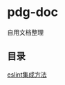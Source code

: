 # pdg-doc

自用文档整理

## 目录

[eslint集成方法](https://github.com/674948122/pdg-doc/blob/master/eslint%E9%9B%86%E6%88%90%E6%96%B9%E6%B3%95.md "eslint集成方法")
